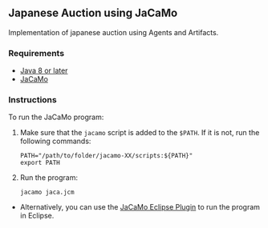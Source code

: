 ## Japanese Auction using JaCaMo

Implementation of japanese auction using Agents and Artifacts.

### Requirements

* [Java 8 or later](https://www.java.com/en/download/)
* [JaCaMo](http://jacamo.sourceforge.net/)

### Instructions

To run the JaCaMo program:

1. Make sure that the `jacamo` script is added to the `$PATH`. If it is not, run the following commands:
    ```
    PATH="/path/to/folder/jacamo-XX/scripts:${PATH}"
    export PATH
    ```
2. Run the program:
    ```
    jacamo jaca.jcm
    ```
* Alternatively, you can use the [JaCaMo Eclipse Plugin](http://jacamo.sourceforge.net/eclipseplugin/tutorial/) to run the program in Eclipse.